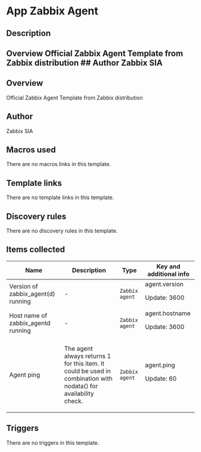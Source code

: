 # App Zabbix Agent

## Description

## Overview Official Zabbix Agent Template from Zabbix distribution ## Author Zabbix SIA 

## Overview

Official Zabbix Agent Template from Zabbix distribution



## Author

Zabbix SIA

## Macros used

There are no macros links in this template.

## Template links

There are no template links in this template.

## Discovery rules

There are no discovery rules in this template.

## Items collected

|Name|Description|Type|Key and additional info|
|----|-----------|----|----|
|Version of zabbix_agent(d) running|<p>-</p>|`Zabbix agent`|agent.version<p>Update: 3600</p>|
|Host name of zabbix_agentd running|<p>-</p>|`Zabbix agent`|agent.hostname<p>Update: 3600</p>|
|Agent ping|<p>The agent always returns 1 for this item. It could be used in combination with nodata() for availability check.</p>|`Zabbix agent`|agent.ping<p>Update: 60</p>|
## Triggers

There are no triggers in this template.

